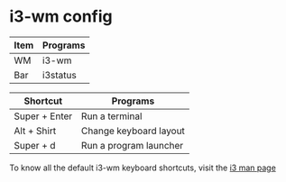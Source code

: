# i3-wm config 

| Item         | Programs   |
|--------------|------------|
| WM           | i3-wm      |
| Bar          | i3status   |

| Shortcut        | Programs                         |
|-----------------|----------------------------------|
| Super + Enter   | Run a terminal                   |
| Alt + Shirt     | Change keyboard layout           |
| Super + d       | Run a program launcher           |

To know all the default i3-wm keyboard shortcuts, visit the [i3 man page](https://i3wm.org/docs/refcard.html)
